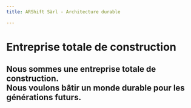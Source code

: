 ```yaml
---
title: ARShift Sàrl - Architecture durable

---
```


# Entreprise totale de&nbsp;construction

## Nous sommes une entreprise totale de construction.<br/> Nous voulons bâtir un monde durable pour les générations futurs.
